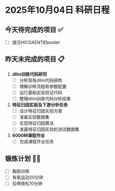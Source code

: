 # 2025年10月04日 科研日程

## 今天待完成的项目 ✅
<!-- 今日新增任务列表 -->
- [ ] 提交HICGAENT的poster

## 昨天未完成的项目 📋
1. **dllm训练代码研究**
   - [ ] 分析现有dllm代码结构
   - [ ] 理解训练流程和参数配置
   - [ ] 运行基础实验验证代码
   - [ ] 整理dllm训练代码分析结果

2. **特征归因实验及下游分析任务**
   - [ ] 设计特征归因实验方案
   - [ ] 准备实验数据集
   - [ ] 实现特征归因算法
   - [ ] 准备特征归因实验的测试数据集

3. **6000M课程作业**
   - [ ] 完成课程作业任务

## 锻炼计划 🏃‍♂️
- [ ] 胸部训练
- [ ] 有氧运动20分钟
- [ ] 拉伸放松10分钟